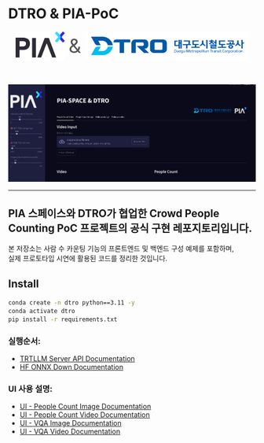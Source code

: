 # DTRO & PIA-PoC

<p align="center">
  <span style="display: inline-flex; align-items: center;">
    <img alt="PIA Logo" src="https://raw.githubusercontent.com/jungseoik/Crowd_People_Counting_Server_API/main/assets/pia-logo-dark.png" height="60" style="margin-right: 8px;">
    <span style="font-size: 40px; color: #555; margin-right: 8px;">&</span>
    <img alt="DTRO Logo" src="https://raw.githubusercontent.com/jungseoik/Crowd_People_Counting_Server_API/main/assets/dtro.svg" height="60">
  </span>
</p>

<br/>

<p align="center">
  <img alt="Main Page" src="https://raw.githubusercontent.com/jungseoik/Crowd_People_Counting_Server_API/main/assets/main_page.png" style="max-width: 100%;">
</p>

---

## PIA 스페이스와 DTRO가 협업한 Crowd People Counting PoC 프로젝트의 공식 구현 레포지토리입니다.

본 저장소는 사람 수 카운팅 기능의 프론트엔드 및 백엔드 구성 예제를 포함하며,  
실제 프로토타입 시연에 활용된 코드를 정리한 것입니다.

## Install

```bash
conda create -n dtro python==3.11 -y
conda activate dtro
pip install -r requirements.txt
```

### 실행순서:
- [TRTLLM Server API Documentation](docs/README_TRTLLM_SERVER.md)
- [HF ONNX Down Documentation](docs/README_onnx_download.md)
### UI 사용 설명:
- [UI - People Count Image Documentation](docs/README_DOCS_People_count_image_main.md)
- [UI - People Count Video Documentation](docs/README_DOCS_People_count_video_main.md)
- [UI - VQA Image Documentation](docs/README_DOCS_vqa_image_main.md)
- [UI - VQA Video Documentation](docs/README_DOCS_vqa_video_main.md)